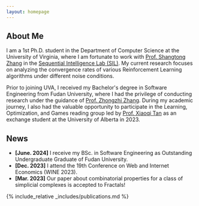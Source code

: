 ```yaml
---
layout: homepage
---
```


## About Me

I am a 1st Ph.D. student in the Department of Computer Science at the University of Virginia, where I am fortunate to work with <a href="https://shangtongzhang.github.io/" style="text-decoration: underline; color: inherit;">Prof. Shangtong Zhang</a> in the <a href="https://github.com/Sequential-Intelligence-Lab" style="text-decoration: underline; color: inherit;">Sequential Intelligence Lab (SIL)</a>. My current research focuses on analyzing the convergence rates of various Reinforcement Learning algorithms under different noise conditions.

Prior to joining UVA, I received my Bachelor's degree in Software Engineering from Fudan University, where I had the privilege of conducting research under the guidance of <a href="https://scholar.google.com/citations?user=DrcEuSkAAAAJ" style="text-decoration: underline; color: inherit;">Prof. Zhongzhi Zhang</a>. During my academic journey, I also had the valuable opportunity to participate in the Learning, Optimization, and Games reading group led by <a href="https://xiaoqitan.org/" style="text-decoration: underline; color: inherit;">Prof. Xiaoqi Tan</a> as an exchange student at the University of Alberta in 2023.

## News
- **[June. 2024]** I receive my BSc. in Software Engineering as Outstanding Undergraduate Graduate of Fudan University.
- **[Dec. 2023]** I attend the 19th Conference on Web and Internet Economics (WINE 2023).
- **[Mar. 2023]** Our paper about combinatorial properties for a class of simplicial complexes is accepted to Fractals!


{% include_relative _includes/publications.md %}
